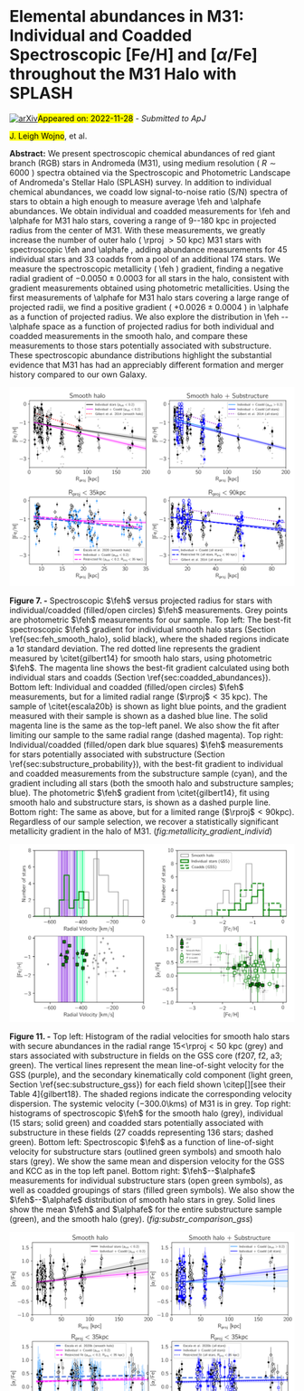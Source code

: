<div class="macros" style="visibility:hidden;">
$\newcommand{\ensuremath}{}$
$\newcommand{\xspace}{}$
$\newcommand{\object}[1]{\texttt{#1}}$
$\newcommand{\farcs}{{.}''}$
$\newcommand{\farcm}{{.}'}$
$\newcommand{\arcsec}{''}$
$\newcommand{\arcmin}{'}$
$\newcommand{\ion}[2]{#1#2}$
$\newcommand{\textsc}[1]{\textrm{#1}}$
$\newcommand{\hl}[1]{\textrm{#1}}$
$\newcommand{\vdag}{(v)^\dagger}$
$\newcommand$
$\newcommand$
$\newcommand{\logg}{\log g }$
$\newcommand{\teff}{T_\mathrm{eff}}$
$\newcommand{\feh}{[Fe/H]}$
$\newcommand{\fehphot}{[Fe/H]_{\mathrm{phot}}}$
$\newcommand{\alphafe}{[\alpha/Fe]}$
$\newcommand{\rproj}{R_{\mathrm{proj}}}$
$\newcommand{\kms}{km s^{-1}}$
$\newcommand{\psub}{p_{\mathrm{sub}}}$
$\newcommand{\meanfeh}{\langle\feh \rangle}$
$\newcommand{\meanalphafe}{\langle\alphafe \rangle}$
$\newcommand{\sigmaalphafe}{\sigma\alphafe}$
$\newcommand{\sigmafeh}{\sigma\feh}$
$\newcommand{\gradientfehism}{-0.0048\pm0.0003}$
$\newcommand{\gradientfehicsm}{-0.0075\pm0.0003}$
$\newcommand{\gradientfehiss}{-0.0070\pm0.0007}$
$\newcommand{\gradientfehicss}{-0.0050\pm0.0003}$
$\newcommand{\gradientfehicsms}{-0.0050\pm0.0003}$
$\newcommand{\gradientfehicsmslimited}{-0.0094\pm0.0003}$
$\newcommand{\gradientalphaism}{+0.0040\pm0.0006}$
$\newcommand{\gradientalphaicsm}{+0.0020\pm0.0003}$
$\newcommand{\gradientalphaiss}{+0.0001\pm0.0008}$
$\newcommand{\gradientalphaicss}{+0.0002\pm0.0006}$
$\newcommand{\gradientalphaicsms}{+0.0026\pm0.0004}$
$\newcommand{\gradientalphaicsmlimited}{+0.0055\pm0.0020}$
$\newcommand{\gradientalphaicsmslimited}{+0.0030\pm0.0017}$
$\newcommand{\meanfehGSS}{-0.859\pm0.004}$
$\newcommand{\meanalphafeGSS}{0.107\pm0.017}$
$\newcommand{\meanfehGSSsmooth}{-1.080\pm0.005}$
$\newcommand{\meanalphafeGSSsmooth}{0.340\pm0.012}$
$\newcommand{\meanfehGSSenv}{-1.459\pm0.011}$
$\newcommand{\meanalphafeGSSenv}{0.066\pm0.026}$
$\newcommand{\meanfehGSSenvsmooth}{-1.391\pm0.013}$
$\newcommand{\meanalphafeGSSenvsmooth}{0.670\pm0.032}$
$\newcommand{\meanfehSE}{-0.927\pm0.005}$
$\newcommand{\meanalphafeSE}{0.063\pm0.017}$
$\newcommand{\meanfehSEsmooth}{-0.949\pm0.007}$
$\newcommand{\meanalphafeSEsmooth}{0.357\pm0.018}$
$\newcommand{\meanfehStC}{-1.313\pm0.007}$
$\newcommand{\meanalphafeStC}{0.199\pm0.020}$
$\newcommand{\meanfehStCsmooth}{-1.599\pm0.007}$
$\newcommand{\meanalphafeStCsmooth}{0.394\pm0.018}$</div>

<div class="macros" style="visibility:hidden;">
$\newcommand{\ensuremath}{}$
$\newcommand{\xspace}{}$
$\newcommand{\object}[1]{\texttt{#1}}$
$\newcommand{\farcs}{{.}''}$
$\newcommand{\farcm}{{.}'}$
$\newcommand{\arcsec}{''}$
$\newcommand{\arcmin}{'}$
$\newcommand{\ion}[2]{#1#2}$
$\newcommand{\textsc}[1]{\textrm{#1}}$
$\newcommand{\hl}[1]{\textrm{#1}}$
$\newcommand{\vdag}{(v)^\dagger}$
$\newcommand$
$\newcommand$
$\newcommand{\logg}{\log g }$
$\newcommand{\teff}{T_\mathrm{eff}}$
$\newcommand{\feh}{[Fe/H]}$
$\newcommand{\fehphot}{[Fe/H]_{\mathrm{phot}}}$
$\newcommand{\alphafe}{[\alpha/Fe]}$
$\newcommand{\rproj}{R_{\mathrm{proj}}}$
$\newcommand{\kms}{km s^{-1}}$
$\newcommand{\psub}{p_{\mathrm{sub}}}$
$\newcommand{\meanfeh}{\langle\feh \rangle}$
$\newcommand{\meanalphafe}{\langle\alphafe \rangle}$
$\newcommand{\sigmaalphafe}{\sigma\alphafe}$
$\newcommand{\sigmafeh}{\sigma\feh}$
$\newcommand{\gradientfehism}{-0.0048\pm0.0003}$
$\newcommand{\gradientfehicsm}{-0.0075\pm0.0003}$
$\newcommand{\gradientfehiss}{-0.0070\pm0.0007}$
$\newcommand{\gradientfehicss}{-0.0050\pm0.0003}$
$\newcommand{\gradientfehicsms}{-0.0050\pm0.0003}$
$\newcommand{\gradientfehicsmslimited}{-0.0094\pm0.0003}$
$\newcommand{\gradientalphaism}{+0.0040\pm0.0006}$
$\newcommand{\gradientalphaicsm}{+0.0020\pm0.0003}$
$\newcommand{\gradientalphaiss}{+0.0001\pm0.0008}$
$\newcommand{\gradientalphaicss}{+0.0002\pm0.0006}$
$\newcommand{\gradientalphaicsms}{+0.0026\pm0.0004}$
$\newcommand{\gradientalphaicsmlimited}{+0.0055\pm0.0020}$
$\newcommand{\gradientalphaicsmslimited}{+0.0030\pm0.0017}$
$\newcommand{\meanfehGSS}{-0.859\pm0.004}$
$\newcommand{\meanalphafeGSS}{0.107\pm0.017}$
$\newcommand{\meanfehGSSsmooth}{-1.080\pm0.005}$
$\newcommand{\meanalphafeGSSsmooth}{0.340\pm0.012}$
$\newcommand{\meanfehGSSenv}{-1.459\pm0.011}$
$\newcommand{\meanalphafeGSSenv}{0.066\pm0.026}$
$\newcommand{\meanfehGSSenvsmooth}{-1.391\pm0.013}$
$\newcommand{\meanalphafeGSSenvsmooth}{0.670\pm0.032}$
$\newcommand{\meanfehSE}{-0.927\pm0.005}$
$\newcommand{\meanalphafeSE}{0.063\pm0.017}$
$\newcommand{\meanfehSEsmooth}{-0.949\pm0.007}$
$\newcommand{\meanalphafeSEsmooth}{0.357\pm0.018}$
$\newcommand{\meanfehStC}{-1.313\pm0.007}$
$\newcommand{\meanalphafeStC}{0.199\pm0.020}$
$\newcommand{\meanfehStCsmooth}{-1.599\pm0.007}$
$\newcommand{\meanalphafeStCsmooth}{0.394\pm0.018}$</div>



<div id="title">

# Elemental abundances in M31: Individual and Coadded Spectroscopic [Fe/H] and [$\alpha$/Fe] throughout the M31 Halo with SPLASH

</div>
<div id="comments">

[![arXiv](https://img.shields.io/badge/arXiv-2211.15288-b31b1b.svg)](https://arxiv.org/abs/2211.15288)<mark>Appeared on: 2022-11-28</mark> - _Submitted to ApJ_

</div>
<div id="authors">

<mark>J. Leigh Wojno</mark>, et al.

</div>
<div id="abstract">

**Abstract:** We present spectroscopic chemical abundances of red giant branch (RGB) stars in Andromeda (M31), using medium resolution ( $R\sim6000$ ) spectra obtained via the Spectroscopic and Photometric Landscape of Andromeda's Stellar Halo (SPLASH) survey. In addition to individual chemical abundances, we coadd low signal-to-noise ratio (S/N) spectra of stars to obtain a high enough to measure average \feh and \alphafe abundances. We obtain individual and coadded measurements for \feh and \alphafe for M31 halo stars, covering a range of 9--180 kpc in projected radius from the center of M31. With these measurements, we greatly increase the number of outer halo ( \rproj $> 50$ kpc) M31 stars with spectroscopic \feh and \alphafe , adding abundance measurements for 45 individual stars and 33 coadds from a pool of an additional 174 stars. We measure the spectroscopic metallicity ( \feh ) gradient, finding a negative radial gradient of $-0.0050\pm0.0003$ for all stars in the halo, consistent with gradient measurements obtained using photometric metallicities. Using the first measurements of \alphafe for M31 halo stars covering a large range of projected radii, we find a positive gradient ( $+0.0026\pm0.0004$ ) in \alphafe as a function of projected radius. We also explore the distribution in \feh -- \alphafe space as a function of projected radius for both individual and coadded measurements in the smooth halo, and compare these measurements to those stars potentially associated with substructure. These spectroscopic abundance distributions highlight the substantial evidence that M31 has had an appreciably different formation and merger history compared to our own Galaxy.

</div>

<div id="div_fig1">

<img src="tmp_2211.15288/./figures/feh_gradient_all.png" alt="Fig7" width="100%"/>

**Figure 7. -** Spectroscopic $\feh$ versus projected radius for stars with individual/coadded (filled/open circles) $\feh$ measurements.  Grey points are photometric $\feh$ measurements for our sample. Top left: The best-fit spectroscopic $\feh$ gradient for individual smooth halo stars (Section \ref{sec:feh_smooth_halo}, solid black), where the shaded regions indicate a 1$\sigma$ standard deviation. The red dotted line represents the gradient measured by \citet{gilbert14} for smooth halo stars, using photometric $\feh$. The magenta line shows the best-fit gradient calculated using both individual stars and coadds (Section \ref{sec:coadded_abundances}). Bottom left: Individual and coadded (filled/open circles) $\feh$ measurements, but for a limited radial range ($\rproj$$< 35$ kpc). The sample of \citet{escala20b} is shown as light blue points, and the gradient measured with their sample is shown as a dashed blue line. The solid magenta line is the same as the top-left panel. We also show the fit after limiting our sample to the same radial range (dashed magenta). Top right: Individual/coadded (filled/open dark blue squares) $\feh$ measurements for stars potentially associated with substructure (Section \ref{sec:substructure_probability}), with the best-fit gradient to individual and coadded measurements from the substructure sample (cyan), and the gradient including all stars (both the smooth halo and substructure samples; blue). The photometric $\feh$ gradient from \citet{gilbert14}, fit using smooth halo and substructure stars, is shown as a dashed purple line. Bottom right: The same as above, but for a limited range ($\rproj$$<90$kpc). Regardless of our sample selection, we recover a statistically significant metallicity gradient in the halo of M31. (*fig:metallicity_gradient_individ*)

</div>
<div id="div_fig2">

<img src="tmp_2211.15288/./figures/substr_comparison_gss.png" alt="Fig11" width="100%"/>

**Figure 11. -** Top left: Histogram of the radial velocities for smooth halo stars with secure abundances in the radial range $15 <$\rproj$< 50$ kpc (grey) and stars associated with substructure in fields on the GSS core (f207, f2, a3; green). The vertical lines represent the mean line-of-sight velocity for the GSS (purple),
    and the secondary kinematically cold component (light green, Section \ref{sec:substructure_gss}) for each field shown \citep[][see their Table 4]{gilbert18}. The shaded regions indicate the corresponding velocity dispersion.
    The systemic velocity ($-300.0$\kms) of M31 is in grey. Top right: histograms of spectroscopic $\feh$ for the smooth halo (grey), individual (15 stars; solid green) and coadded stars potentially associated with substructure in these fields (27 coadds representing 136 stars; dashed green). Bottom left: Spectroscopic $\feh$ as a function of line-of-sight velocity for substructure stars (outlined green symbols) and smooth halo stars (grey). We show the same mean and dispersion velocity for the GSS and KCC as in the top left panel.
    Bottom right: $\feh$\--$\alphafe$ measurements for individual substructure stars (open green symbols), as well as coadded groupings of stars (filled green symbols).
    We also show the $\feh$\--$\alphafe$ distribution of smooth halo stars in grey. Solid lines show the mean $\feh$ and $\alphafe$ for the entire substructure sample (green), and the smooth halo (grey). (*fig:substr_comparison_gss*)

</div>
<div id="div_fig3">

<img src="tmp_2211.15288/./figures/alphafe_gradient_all.png" alt="Fig8" width="100%"/>

**Figure 8. -** The same as Figure \ref{fig:metallicity_gradient_individ}, but for the abundance gradient with respect to $\alphafe$. Top left: The best-fit spectroscopic $\alphafe$ gradient fit to individual and coadded abundance measurements is shown as a solid magenta line, with the shaded regions indicating a 1$\sigma$ standard deviation. The gradient fit using only individual measurements is shown as a black line. Bottom left: Zoomed in version of the top panel, now showing spectroscopic measurements from \citet{escala20b}(blue points), with their gradient (blue dashed line). Using the same radial range as in \citet{escala20b}, we find a gradient of $\gradientalphaicsm$limited dex kpc$^{-1}$(magenta dashed line). Top right: The best-fit gradient for individual and coadded stars associated with substructure is shown as the light blue line, with the gradient measured for all stars (individual and coadded, smooth halo and substructure) shown in dark blue. Bottom right: Zoomed in version of the top right panel, showing the best-fit gradient of all stars restricted to the same radial range as in \citet{escala20b}($\gradientalphaicsm$slimited dex kpc$^{-1}$, blue dotted line). (*fig:alphafe_gradient*)

</div>